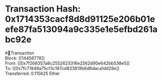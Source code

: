 
Transaction Hash: 0x1714353cacf8d8d91125e206b01eefe87fa513094a9c335e1e5efbd261abc92e
====================================================================================
  
#💸Transaction  
Block: [[14456778]]  
From: [[0x7f268357a8c2552623316e2562d90e642bb538e5]]  
To: [[0x7fc71849a75cf3c187cd833819b6d6daca1dd28e]]  
Transferred: 0.115625 Ether